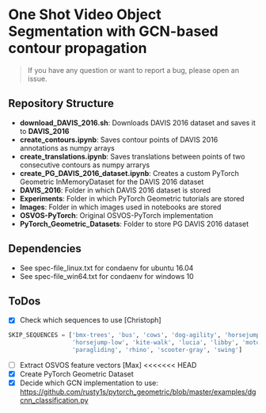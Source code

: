 # One Shot Video Object Segmentation with GCN-based contour propagation
> If you have any question or want to report a bug, please open an issue.

## Repository Structure
- **download_DAVIS_2016.sh**: Downloads DAVIS 2016 dataset and saves it to **DAVIS_2016**
- **create_contours.ipynb**: Saves contour points of DAVIS 2016 annotations as numpy arrays
- **create_translations.ipynb**: Saves translations between points of two consecutive contours as numpy arrarys
- **create_PG_DAVIS_2016_dataset.ipynb**: Creates a custom PyTorch Geometric InMemoryDataset for the DAVIS 2016 dataset
- **DAVIS_2016**: Folder in which DAVIS 2016 dataset is stored
- **Experiments**: Folder in which PyTorch Geometric tutorials are stored
- **Images**: Folder in which images used in notebooks are stored
- **OSVOS-PyTorch**: Original OSVOS-PyTorch implementation
- **PyTorch_Geometric_Datasets**: Folder to store PG DAVIS 2016 dataset

## Dependencies
- See spec-file_linux.txt for condaenv for ubuntu 16.04
- See spec-file_win64.txt for condaenv for windows 10


## ToDos
- [x] Check which sequences to use [Christoph]
```python
SKIP_SEQUENCES = ['bmx-trees', 'bus', 'cows', 'dog-agility', 'horsejump-high', 
                  'horsejump-low', 'kite-walk', 'lucia', 'libby', 'motorbike',
                  'paragliding', 'rhino', 'scooter-gray', 'swing']
```
- [ ] Extract OSVOS feature vectors [Max]
<<<<<<< HEAD
- [x] Create PyTorch Geometric Dataset
- [x] Decide which GCN implementation to use: https://github.com/rusty1s/pytorch_geometric/blob/master/examples/dgcnn_classification.py 
